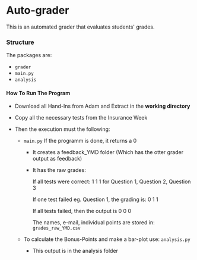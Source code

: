 # Auto-grader
This is an automated grader that evaluates students' grades.

### Structure

The packages are:

- ``grader``
- `main.py`
- `analysis`

#### How To Run The Program

- Download all Hand-Ins from Adam and Extract in the **working directory**

- Copy all the necessary tests from the Insurance Week

- Then the execution must the following:

  - `main.py` If the programm is done, it returns a 0

    - It creates a feedback_YMD folder (Which has the otter grader output as feedback)

    - It has the raw grades:

      If all tests were correct: 1 1 1 for Question 1, Question 2, Question 3

      If one test failed eg. Question 1, the grading is: 0 1 1

      If all tests failed, then the output is 0 0 0 

      The names, e-mail, individual points are stored in: `grades_raw_YMD.csv`

  - To calculate the Bonus-Points and make a bar-plot use: `analysis.py`

    - This output is in the analysis folder


